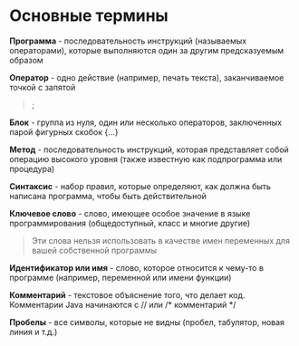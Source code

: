 # Основные термины
**Программа** - последовательность инструкций (называемых операторами), которые выполняются один за другим предсказуемым образом

**Оператор** - одно действие (например, печать текста), заканчиваемое точкой с запятой 
> ;

**Блок** - группа из нуля, один или несколько операторов, заключенных парой фигурных скобок {...} 

**Метод** - последовательность инструкций, которая представляет собой операцию высокого уровня (также известную как подпрограмма или процедура)

**Синтаксис** - набор правил, которые определяют, как должна быть написана программа, чтобы быть действительной

**Ключевое слово** - слово, имеющее особое значение в языке программирования (общедоступный, класс и многие другие)
> Эти слова нельзя использовать в качестве имен переменных для вашей собственной программы

**Идентификатор или имя** - слово, которое относится к чему-то в программе (например, переменной или имени функции)

**Комментарий** - текстовое объяснение того, что делает код. Комментарии Java начинаются с // или /* комментарий */ 

**Пробелы** - все символы, которые не видны (пробел, табулятор, новая линия и т.д.)